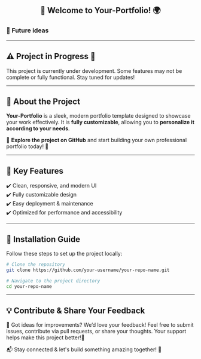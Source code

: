<h2 align="center">👋 Welcome to Your-Portfolio! 🌍</h2>

### 🔮 Future ideas

---

## ⚠️ Project in Progress 🚧  
This project is currently under development. Some features may not be complete or fully functional. Stay tuned for updates!

---

## 🔹 About the Project  
**Your-Portfolio** is a sleek, modern portfolio template designed to showcase your work effectively. It is **fully customizable**, allowing you to **personalize it according to your needs**.  

🚀 **Explore the project on GitHub** and start building your own professional portfolio today! 🚀

---

## 🔧 Key Features  
✔️ Clean, responsive, and modern UI  
✔️ Fully customizable design  
✔️ Easy deployment & maintenance  
✔️ Optimized for performance and accessibility   

---

## 📌 Installation Guide  
Follow these steps to set up the project locally: 

```bash
# Clone the repository
git clone https://github.com/your-username/your-repo-name.git
```

```bash
# Navigate to the project directory
cd your-repo-name
```

---

## 💡 Contribute & Share Your Feedback
🔹 Got ideas for improvements? We’d love your feedback! Feel free to submit issues, contribute via pull requests, or share your thoughts. Your support helps make this project better!🚀

📬 Stay connected & let's build something amazing together! 🚀
